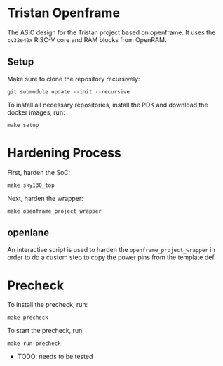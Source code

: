 # Tristan Openframe

 The ASIC design for the Tristan project based on openframe. It uses the `cv32e40x` RISC-V core and RAM blocks from OpenRAM.

## Setup

Make sure to clone the repository recursively:

	git submodule update --init --recursive

To install all necessary repositories, install the PDK and download the docker images, run:

	make setup

# Hardening Process

First, harden the SoC:

	make sky130_top

Next, harden the wrapper:

	make openframe_project_wrapper

## openlane

An interactive script is used to harden the `openframe_project_wrapper` in order to do a custom step to copy the power pins from the template def.

# Precheck

To install the precheck, run:

	make precheck

To start the precheck, run:

	make run-precheck

* TODO: needs to be tested